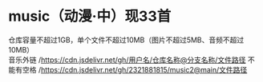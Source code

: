# music（动漫·中）现33首
仓库容量不超过1GB，单个文件不超过10MB（图片不超过5MB、音频不超过10MB）  
音乐外链 
/https://cdn.jsdelivr.net/gh/用户名/仓库名称@分支名称/文件路径 不能有空格 /https://cdn.jsdelivr.net/gh/2321881815/music2@main/文件路径
